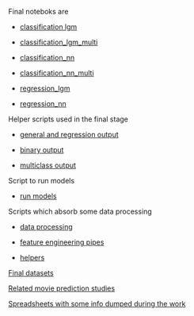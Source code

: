 Final noteboks are 

* [classification lgm](https://github.com/BondarenkoStas/thesis/blob/master/classification_lgm.ipynb)

* [classification_lgm_multi](https://github.com/BondarenkoStas/thesis/blob/master/classification_lgm_multi.ipynb)

* [classification_nn](https://github.com/BondarenkoStas/thesis/blob/master/classification_nn.ipynb)

* [classification_nn_multi](https://github.com/BondarenkoStas/thesis/blob/master/classification_nn_multi.ipynb)

* [regression_lgm](https://github.com/BondarenkoStas/thesis/blob/master/regression_lgm.ipynb)

* [regression_nn](https://github.com/BondarenkoStas/thesis/blob/master/regression_nn.ipynb)

Helper scripts used in the final stage

* [general and regression output](https://github.com/BondarenkoStas/thesis/blob/master/output.py)

* [binary output](https://github.com/BondarenkoStas/thesis/blob/master/binary_output.py)

* [multiclass output](https://github.com/BondarenkoStas/thesis/blob/master/multiclass_output.py)

Script to run models 

* [run models](https://github.com/BondarenkoStas/thesis/blob/master/run_models.py)

Scripts which absorb some data processing

* [data processing](https://github.com/BondarenkoStas/thesis/blob/master/process_df.py)

* [feature engineering pipes](https://github.com/BondarenkoStas/thesis/blob/master/create_average_columns.py)

* [helpers](https://github.com/BondarenkoStas/thesis/blob/master/helpers.py)

[Final datasets](https://github.com/BondarenkoStas/thesis/tree/master/outliers/final)

[Related movie prediction studies](https://github.com/BondarenkoStas/thesis/tree/master/sources)

[Spreadsheets with some info dumped during the work](https://docs.google.com/spreadsheets/d/1NbRC02Lv6rQe1CSm60Uq6tJxKkjhUjh0v7BiUcMtvIw/edit?usp=sharing)
